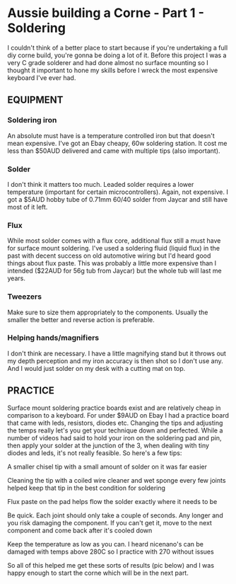 # Aussie building a Corne - Part 1 - Soldering
I couldn't think of a better place to start because if you're undertaking a full diy corne build, you're gonna be doing a lot of it. Before this project I was a very C grade solderer and had done almost no surface mounting so I thought it important to hone my skills before I wreck the most expensive keyboard I've ever had.

## EQUIPMENT
### Soldering iron
An absolute must have is a temperature controlled iron but that doesn't mean expensive. I've got an Ebay cheapy, 60w soldering station. It cost me less than $50AUD delivered and came with multiple tips (also important).

### Solder
I don't think it matters too much. Leaded solder requires a lower temperature (important for certain microcontrollers). Again, not expensive. I got a $5AUD hobby tube of 0.71mm 60/40 solder from Jaycar and still have most of it left.

### Flux
While most solder comes with a flux core, additional flux still a must have for surface mount soldering. I've used a soldering fluid (liquid flux) in the past with decent success on old automotive wiring but I'd heard good things about flux paste. This was probably a little more expensive than I intended ($22AUD for 56g tub from Jaycar) but the whole tub will last me years.

### Tweezers
Make sure to size them appropriately to the components. Usually the smaller the better and reverse action is preferable.

### Helping hands/magnifiers
I don't think are necessary. I have a little magnifying stand but it throws out my depth perception and my iron accuracy is then shot so I don't use any. And I would just solder on my desk with a cutting mat on top.

## PRACTICE
Surface mount soldering practice boards exist and are relatively cheap in comparison to a keyboard. For under $9AUD on Ebay I had a practice board that came with leds, resistors, diodes etc. Changing the tips and adjusting the temps really let's you get your technique down and perfected. While a number of videos had said to hold your iron on the soldering pad and pin, then apply your solder at the junction of the 3, when dealing with tiny diodes and leds, it's not really feasible. So here's a few tips:

A smaller chisel tip with a small amount of solder on it was far easier

Cleaning the tip with a coiled wire cleaner and wet sponge every few joints helped keep that tip in the best condition for soldering

Flux paste on the pad helps flow the solder exactly where it needs to be

Be quick. Each joint should only take a couple of seconds. Any longer and you risk damaging the component. If you can't get it, move to the next component and come back after it's cooled down

Keep the temperature as low as you can. I heard nicenano's can be damaged with temps above 280C so I practice with 270 without issues

So all of this helped me get these sorts of results (pic below) and I was happy enough to start the corne which will be in the next part.